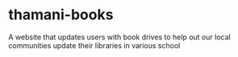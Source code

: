 # thamani-books
A website that updates users with book drives to help out our local communities update their libraries in various school
